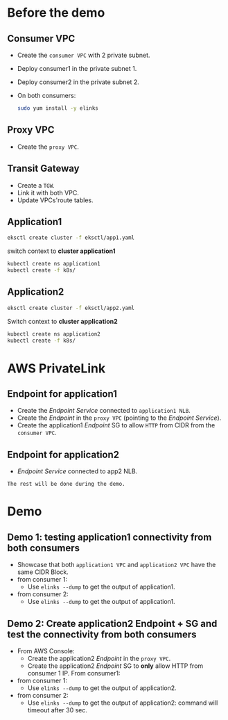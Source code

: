 
# Before the demo

## Consumer VPC

* Create the `consumer VPC` with 2 private subnet.
* Deploy consumer1 in the private subnet 1.
* Deploy consumer2 in the private subnet 2.
* On both consumers:

  ```bash
  sudo yum install -y elinks
  ```

## Proxy VPC

* Create the `proxy VPC`.

## Transit Gateway

* Create a `TGW`.
* Link it with both VPC.
* Update VPCs'route tables.

## Application1

```bash
eksctl create cluster -f eksctl/app1.yaml
```

switch context to **cluster application1**

```bash
kubectl create ns application1
kubectl create -f k8s/
```

## Application2

```bash
eksctl create cluster -f eksctl/app2.yaml
```

Switch context to **cluster application2**

```bash
kubectl create ns application2
kubectl create -f k8s/
```

# AWS PrivateLink

## Endpoint for application1

* Create the *Endpoint Service* connected to `application1 NLB`.
* Create the *Endpoint* in the `proxy VPC` (pointing to the *Endpoint Service*).
* Create the application1 *Endpoint* SG  to allow `HTTP` from CIDR from the `consumer VPC`.

## Endpoint for application2

* *Endpoint Service* connected to app2 NLB.

`
The rest will be done during the demo.
`

# Demo

## Demo 1: testing application1 connectivity from both consumers

* Showcase that both `application1 VPC` and `application2 VPC` have the same CIDR Block.
* from consumer 1:
  * Use `elinks --dump` to get the output of application1.
* from consumer 2:
  * Use `elinks --dump` to get the output of application1.

## Demo 2: Create application2 Endpoint + SG and test the connectivity from both consumers

* From AWS Console:
  * Create the application2 *Endpoint* in the `proxy VPC`.
  * Create the application2 *Endpoint* SG to **only** allow HTTP from consumer 1 IP.
From consumer1:
* from consumer 1:
  * Use `elinks --dump` to get the output of application2.
* from consumer 2:
  * Use `elinks --dump` to get the output of application2: command will timeout after 30 sec.

